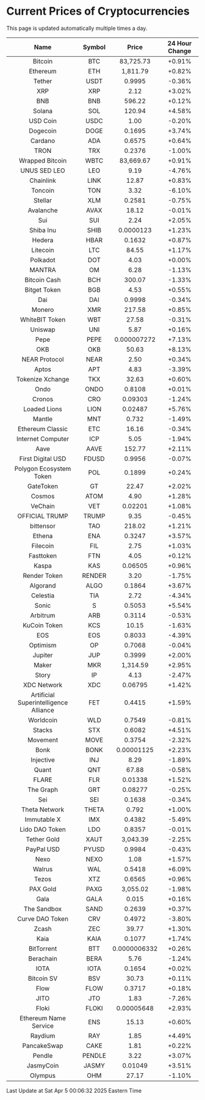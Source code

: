 # Current Prices of Cryptocurrencies
This page is updated automatically multiple times a day.

| Name | Symbol | Price | 24 Hour Change |
| :---: |:---:| :---: | :---: |
| Bitcoin | BTC | 83,725.73 | +0.91% |
| Ethereum | ETH | 1,811.79 | +0.82% |
| Tether | USDT | 0.9995 | -0.36% |
| XRP | XRP | 2.12 | +3.02% |
| BNB | BNB | 596.22 | +0.12% |
| Solana | SOL | 120.94 | +4.58% |
| USD Coin | USDC | 1.00 | -0.20% |
| Dogecoin | DOGE | 0.1695 | +3.74% |
| Cardano | ADA | 0.6575 | +0.64% |
| TRON | TRX | 0.2376 | -1.00% |
| Wrapped Bitcoin | WBTC | 83,669.67 | +0.91% |
| UNUS SED LEO | LEO | 9.19 | -4.76% |
| Chainlink | LINK | 12.87 | +0.83% |
| Toncoin | TON | 3.32 | -6.10% |
| Stellar | XLM | 0.2581 | -0.75% |
| Avalanche | AVAX | 18.12 | -0.01% |
| Sui | SUI | 2.24 | +2.05% |
| Shiba Inu | SHIB | 0.0000123 | +1.23% |
| Hedera | HBAR | 0.1632 | +0.87% |
| Litecoin | LTC | 84.55 | +1.17% |
| Polkadot | DOT | 4.03 | +0.00% |
| MANTRA | OM | 6.28 | -1.13% |
| Bitcoin Cash | BCH | 300.07 | -1.33% |
| Bitget Token | BGB | 4.53 | +0.55% |
| Dai | DAI | 0.9998 | -0.34% |
| Monero | XMR | 217.58 | +0.85% |
| WhiteBIT Token | WBT | 27.58 | -0.31% |
| Uniswap | UNI | 5.87 | +0.16% |
| Pepe | PEPE | 0.000007272 | +7.13% |
| OKB | OKB | 50.63 | +8.13% |
| NEAR Protocol | NEAR | 2.50 | +0.34% |
| Aptos | APT | 4.83 | -3.39% |
| Tokenize Xchange | TKX | 32.63 | +0.60% |
| Ondo | ONDO | 0.8108 | +0.01% |
| Cronos | CRO | 0.09303 | -1.24% |
| Loaded Lions | LION | 0.02487 | +5.76% |
| Mantle | MNT | 0.732 | -1.49% |
| Ethereum Classic | ETC | 16.16 | -0.34% |
| Internet Computer | ICP | 5.05 | -1.94% |
| Aave | AAVE | 152.77 | +2.11% |
| First Digital USD | FDUSD | 0.9956 | -0.07% |
| Polygon Ecosystem Token | POL | 0.1899 | +0.24% |
| GateToken | GT | 22.47 | +2.02% |
| Cosmos | ATOM | 4.90 | +1.28% |
| VeChain | VET | 0.02201 | +1.08% |
| OFFICIAL TRUMP | TRUMP | 9.35 | -0.45% |
| bittensor | TAO | 218.02 | +1.21% |
| Ethena | ENA | 0.3247 | +3.57% |
| Filecoin | FIL | 2.75 | +1.03% |
| Fasttoken | FTN | 4.05 | +0.12% |
| Kaspa | KAS | 0.06505 | +0.96% |
| Render Token | RENDER | 3.20 | -1.75% |
| Algorand | ALGO | 0.1864 | +3.67% |
| Celestia | TIA | 2.72 | -4.34% |
| Sonic | S | 0.5053 | +5.54% |
| Arbitrum | ARB | 0.3114 | -0.53% |
| KuCoin Token | KCS | 10.15 | -1.63% |
| EOS | EOS | 0.8033 | -4.39% |
| Optimism | OP | 0.7068 | -0.04% |
| Jupiter | JUP | 0.3999 | +2.00% |
| Maker | MKR | 1,314.59 | +2.95% |
| Story | IP | 4.13 | -2.47% |
| XDC Network | XDC | 0.06795 | +1.42% |
| Artificial Superintelligence Alliance | FET | 0.4415 | +1.59% |
| Worldcoin | WLD | 0.7549 | -0.81% |
| Stacks | STX | 0.6082 | +4.51% |
| Movement | MOVE | 0.3754 | -2.32% |
| Bonk | BONK | 0.00001125 | +2.23% |
| Injective | INJ | 8.29 | -1.89% |
| Quant | QNT | 67.88 | -0.58% |
| FLARE | FLR | 0.01338 | +1.52% |
| The Graph | GRT | 0.08277 | -0.25% |
| Sei | SEI | 0.1638 | -0.34% |
| Theta Network | THETA | 0.792 | +1.00% |
| Immutable X | IMX | 0.4382 | -5.49% |
| Lido DAO Token | LDO | 0.8357 | -0.01% |
| Tether Gold | XAUT | 3,043.39 | -2.25% |
| PayPal USD | PYUSD | 0.9984 | -0.43% |
| Nexo | NEXO | 1.08 | +1.57% |
| Walrus | WAL | 0.5418 | +6.09% |
| Tezos | XTZ | 0.6565 | +0.96% |
| PAX Gold | PAXG | 3,055.02 | -1.98% |
| Gala | GALA | 0.015 | +0.16% |
| The Sandbox | SAND | 0.2639 | +0.37% |
| Curve DAO Token | CRV | 0.4972 | -3.80% |
| Zcash | ZEC | 39.77 | +1.30% |
| Kaia | KAIA | 0.1077 | +1.74% |
| BitTorrent | BTT | 0.0000006332 | +0.26% |
| Berachain | BERA | 5.76 | -1.24% |
| IOTA | IOTA | 0.1654 | +0.02% |
| Bitcoin SV | BSV | 30.73 | +0.11% |
| Flow | FLOW | 0.3717 | +0.18% |
| JITO | JTO | 1.83 | -7.26% |
| Floki | FLOKI | 0.00005648 | +2.93% |
| Ethereum Name Service | ENS | 15.13 | +0.60% |
| Raydium | RAY | 1.85 | +4.49% |
| PancakeSwap | CAKE | 1.81 | +0.22% |
| Pendle | PENDLE | 3.22 | +3.07% |
| JasmyCoin | JASMY | 0.01049 | +3.51% |
| Olympus | OHM | 27.17 | -1.10% |

Last Update at Sat Apr  5 00:06:32 2025 Eastern Time